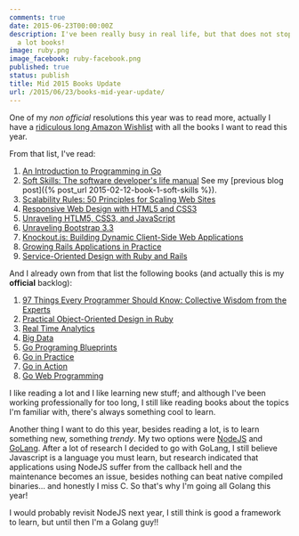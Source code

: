```yaml
---
comments: true
date: 2015-06-23T00:00:00Z
description: I've been really busy in real life, but that does not stop me from reading
  a lot books!
image: ruby.png
image_facebook: ruby-facebook.png
published: true
status: publish
title: Mid 2015 Books Update
url: /2015/06/23/books-mid-year-update/
---
```


One of my *non official* resolutions this year was to read more, actually I have a [ridiculous long Amazon Wishlist](https://smile.amazon.com/gp/registry/wishlist/1TXL98AB1S062) with all the books I want to read this year.

From that list, I've read:

1. [An Introduction to Programming in Go](http://smile.amazon.com/gp/product/1478355824)
2. [Soft Skills: The software developer's life manual](http://smile.amazon.com/gp/product/1617292397) See my [previous blog post]({% post_url 2015-02-12-book-1-soft-skills %}).
3. [Scalability Rules: 50 Principles for Scaling Web Sites](http://smile.amazon.com/gp/product/B00503D1TY)
4. [Responsive Web Design with HTML5 and CSS3](http://smile.amazon.com/gp/product/B007SVJA3M)
5. [Unraveling HTLM5, CSS3, and JavaScript](http://smile.amazon.com/gp/product/B00OX1ZVTM)
6. [Unraveling Bootstrap 3.3](http://smile.amazon.com/gp/product/B00OX1ZVTM)
7. [Knockout.js: Building Dynamic Client-Side Web Applications](http://smile.amazon.com/gp/product/1491914319)
8. [Growing Rails Applications in Practice](https://leanpub.com/growing-rails)
9. [Service-Oriented Design with Ruby and Rails](http://smile.amazon.com/Service-Oriented-Design-Rails-Addison-Wesley-Professional/dp/0321659368/)

And I already own from that list the following books (and actually this is my **official** backlog):

1. [97 Things Every Programmer Should Know: Collective Wisdom from the Experts](http://smile.amazon.com/Things-Every-Programmer-Should-Know/dp/0596809484/)
2. [Practical Object-Oriente​d Design in Ruby](https://smile.amazon.com/dp/B0096BYG7C/)
3. [Real Time Analytics](http://smile.amazon.com/Real-Time-Analytics-Techniques-Visualize-Streaming/dp/1118837916/)
4. [Big Data](http://www.manning.com/marz/)
5. [Go Programing Blueprints](http://smile.amazon.com/Go-Programming-Blueprints-Mat-Ryer/dp/1783988029/r)
6. [Go in Practice](http://www.manning.com/butcher/)
7. [Go in Action](http://www.manning.com/ketelsen/)
8. [Go Web Programming](http://www.manning.com/chang/)

I like reading a lot and I like learning new stuff; and although I've been  working professionally for too long, I still like reading books about the topics I'm familiar with, there's always something cool to learn.

Another thing I want to do this year, besides reading a lot, is to learn something new, something *trendy*. My two options were [NodeJS](https://nodejs.org/) and [GoLang](https://golang.org/). After a lot of research I decided to go with GoLang, I still believe Javascript is a language you must learn, but research indicated that applications using NodeJS suffer from the callback hell and the maintenance becomes an issue, besides nothing can beat native compiled binaries... and honestly I miss C. So that's why I'm going all Golang this year!

I would probably revisit NodeJS next year, I still think is good a framework to learn, but until then I'm a Golang guy!!

